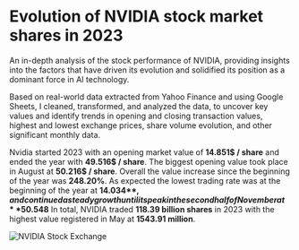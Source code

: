 # Evolution of NVIDIA stock market shares in 2023
An in-depth analysis of the stock performance of NVIDIA, providing insights into the factors that have driven its evolution and solidified its position as a dominant force in AI technology.

Based on real-world data extracted from Yahoo Finance and using Google Sheets, I cleaned, transformed, and analyzed the data, to uncover key values and identify trends in opening and closing transaction values, highest and lowest exchange prices, share volume evolution, and other significant monthly data.

Nvidia started 2023 with an opening market value of **14.851$ / share** and ended the year with **49.516$ / share**. The biggest opening value took place in August at **50.216$ / share**. Overall the value increase since the beginning of the year was **248.20%**.
As expected the lowest trading rate was at the beginning of the year at **14.034$**, and continued a steady growth until its peak in the second half of November at **50.548$**
In total, NVIDIA traded **118.39 billion shares** in 2023 with the highest value registered in May at **1543.91 million**.

![NVIDIA Stock Exchange](https://github.com/user-attachments/assets/33a1fbee-8fa6-4b56-944a-0d6c7e796216)
